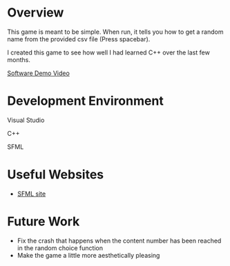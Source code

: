 # Overview

This game is meant to be simple. When run, it tells you how to get a random name from the provided csv file (Press spacebar). 

I created this game to see how well I had learned C++ over the last few months. 


[Software Demo Video](https://youtu.be/d801EoRdzzw)

# Development Environment

Visual Studio


C++


SFML

# Useful Websites


* [SFML site](https://www.sfml-dev.org/)

# Future Work


* Fix the crash that happens when the content number has been reached in the random choice function
* Make the game a little more aesthetically pleasing
